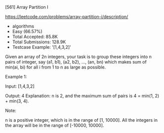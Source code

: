 [561] Array Partition I  

https://leetcode.com/problems/array-partition-i/description/

* algorithms
* Easy (66.57%)
* Total Accepted:    85.8K
* Total Submissions: 128.9K
* Testcase Example:  '[1,4,3,2]'


Given an array of 2n integers, your task is to group these integers into n pairs of integer, say (a1, b1), (a2, b2), ..., (an, bn) which makes sum of min(ai, bi) for all i from 1 to n as large as possible.


Example 1:

Input: [1,4,3,2]

Output: 4
Explanation: n is 2, and the maximum sum of pairs is 4 = min(1, 2) + min(3, 4).



Note:

n is a positive integer, which is in the range of [1, 10000].
All the integers in the array will be in the range of [-10000, 10000].


